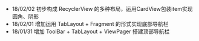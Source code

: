 * 18/02/02 初步构成 RecyclerView 的多种布局，运用CardView包装item实现圆角、阴影
* 18/02/01 增加运用 TabLayout + Fragment 的形式实现底部导航栏
* 18/01/31 增加 ToolBar + TabLayout + ViewPager 搭建顶部导航栏
